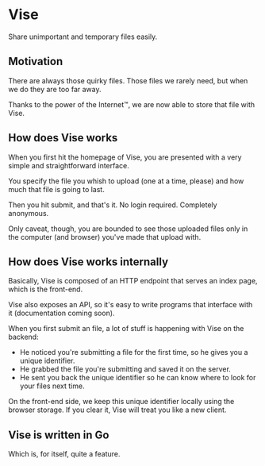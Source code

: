 # Vise

Share unimportant and temporary files easily.

## Motivation

There are always those quirky files. Those files we rarely need, but when we do they are too far away.

Thanks to the power of the Internet™, we are now able to store that file with Vise.

## How does Vise works

When you first hit the homepage of Vise, you are presented with a very simple and straightforward interface.

You specify the file you whish to upload (one at a time, please) and how much that file is going to last.

Then you hit submit, and that's it. No login required. Completely anonymous.

Only caveat, though, you are bounded to see those uploaded files only in the computer (and browser) you've made that upload with.

## How does Vise works internally

Basically, Vise is composed of an HTTP endpoint that serves an index page, which is the front-end.

Vise also exposes an API, so it's easy to write programs that interface with it (documentation coming soon).

When you first submit an file, a lot of stuff is happening with Vise on the backend:

 * He noticed you're submitting a file for the first time, so he gives you a unique identifier.
 * He grabbed the file you're submitting and saved it on the server.
 * He sent you back the unique identifier so he can know where to look for your files next time.

On the front-end side, we keep this unique identifier locally using the browser storage. If you clear it, Vise will treat you like a new client.

## Vise is written in Go

Which is, for itself, quite a feature.
